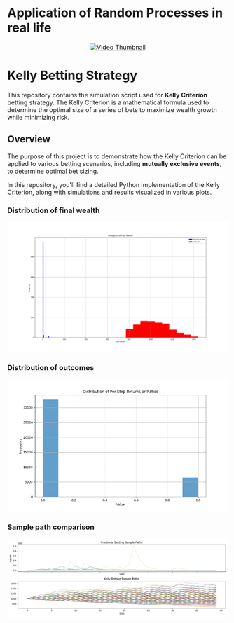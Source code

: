 # Application of Random Processes in real life

<p align="center">
  <a href="https://www.youtube.com/watch?v=ts9lsA_WT1Y" target="_blank">
    <img src="https://img.youtube.com/vi/ts9lsA_WT1Y/0.jpg" alt="Video Thumbnail" width="600" height="400">
  </a>
</p>


# Kelly Betting Strategy

This repository contains the simulation script used for **Kelly Criterion** betting strategy. The Kelly Criterion is a mathematical formula used to determine the optimal size of a series of bets to maximize wealth growth while minimizing risk.

## Overview

The purpose of this project is to demonstrate how the Kelly Criterion can be applied to various betting scenarios, including **mutually exclusive events**, to determine optimal bet sizing.

In this repository, you'll find a detailed Python implementation of the Kelly Criterion, along with simulations and results visualized in various plots.

### Distribution of final wealth
![Histogram of final wealth](Figure_1.png)

### Distribution of outcomes
![Distribution of outcomes](Figure_2.png)

### Sample path comparison
![Sample path comparison](Figure_3.png)



